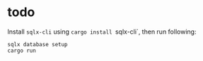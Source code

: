 # todo

Install `sqlx-cli` using `cargo install `sqlx-cli`, then run following:

```
sqlx database setup
cargo run
```
